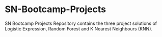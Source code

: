 # SN-Bootcamp-Projects
SN Bootcamp Projects Repository contains the three project solutions of Logistic Expression, Random Forest and K Nearest Neighbours (KNN). 
